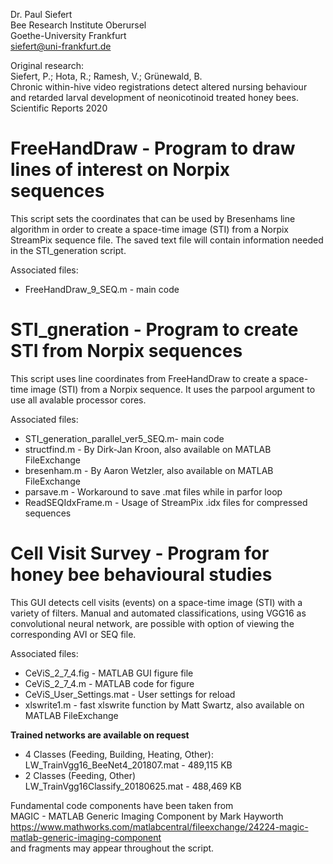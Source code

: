 Dr. Paul Siefert  
Bee Research Institute Oberursel  
Goethe-University Frankfurt  
siefert@uni-frankfurt.de  

Original research:  
Siefert, P.; Hota, R.; Ramesh, V.; Grünewald, B.  
Chronic within-hive video registrations detect altered nursing behaviour  
and retarded larval development of neonicotinoid treated honey bees.  
Scientific Reports 2020  

# FreeHandDraw - Program to draw lines of interest on Norpix sequences

This script sets the coordinates that can be used by Bresenhams line 
algorithm in order to create a space-time image (STI) from a Norpix
StreamPix sequence file. The saved text file will contain information 
needed in the STI_generation script.  

Associated files:  
- FreeHandDraw_9_SEQ.m - main code  

# STI_gneration - Program to create STI from Norpix sequences

This script uses line coordinates from FreeHandDraw to create a 
space-time image (STI) from a Norpix sequence. It uses the parpool argument to use all avalable processor cores. 

Associated files:  
- STI_generation_parallel_ver5_SEQ.m- main code  
- structfind.m - By Dirk-Jan Kroon, also available on MATLAB FileExchange   
- bresenham.m - By Aaron Wetzler, also available on MATLAB FileExchange  
- parsave.m - Workaround to save .mat files while in parfor loop  
- ReadSEQIdxFrame.m - Usage of StreamPix .idx files for compressed sequences 

# Cell Visit Survey - Program for honey bee behavioural studies

This GUI detects cell visits (events) on a space-time image (STI) with a variety of filters. Manual and automated classifications, using VGG16 as convolutional neural network, are possible with option of viewing the corresponding AVI or SEQ file.  

Associated files:  
- CeViS_2_7_4.fig - MATLAB GUI figure file  
- CeViS_2_7_4.m - MATLAB code for figure  
- CeViS_User_Settings.mat - User settings for reload  
- xlswrite1.m - fast xlswrite function by Matt Swartz, also available on MATLAB FileExchange 

**Trained networks are available on request**  
- 4 Classes (Feeding, Building, Heating, Other):  
LW_TrainVgg16_BeeNet4_201807.mat - 489,115 KB  
- 2 Classes (Feeding, Other)  
LW_TrainVgg16Classify_20180625.mat - 488,469 KB  

Fundamental code components have been taken from  
MAGIC - MATLAB Generic Imaging Component by Mark Hayworth  
https://www.mathworks.com/matlabcentral/fileexchange/24224-magic-matlab-generic-imaging-component  
and fragments may appear throughout the script.  
